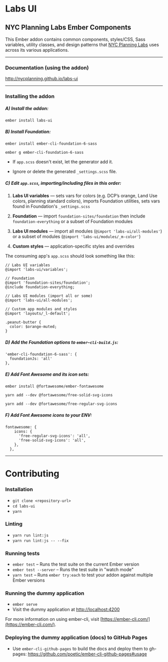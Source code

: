 # Labs UI
## NYC Planning Labs Ember Components
This Ember addon contains common components, styles/CSS, Sass variables, utility classes, and design patterns that [NYC Planning Labs](https://planninglabs.nyc/) uses across its various applications.

---

### Documentation (using the addon)

http://nycplanning.github.io/labs-ui

---

### Installing the addon

##### A) Install the addon:
```
ember install labs-ui
```

##### B) Install Foundation: 
```
ember install ember-cli-foundation-6-sass
```
```
ember g ember-cli-foundation-6-sass
```

- If `app.scss` doesn't exist, let the generator add it.

- Ignore or delete the generated `_settings.scss` file.

##### C) Edit `app.scss`, importing/including files in this order:

1. **Labs UI variables** — sets vars for colors (e.g. DCP’s orange, Land Use colors, planning standard colors), imports Foundation utilities, sets vars found in Foundation's `_settings.scss`

2. **Foundation** — import `foundation-sites/foundation` then include `foundation-everything` or a subset of Foundation modules

3. **Labs UI modules** — import all modules (`@import 'labs-ui/all-modules'`) or a subset of modules (`@import 'labs-ui/modules/_m-color'`)

4. **Custom styles** — application-specific styles and overrides

The consuming app's `app.scss` should look something like this:

```
// Labs UI variables
@import 'labs-ui/variables';

// Foundation
@import 'foundation-sites/foundation';
@include foundation-everything;

// Labs UI modules (import all or some)
@import 'labs-ui/all-modules';

// Custom app modules and styles
@import 'layouts/_l-default';

.peanut-butter {
  color: $orange-muted;
}
```

##### D) Add the Foundation options to `ember–cli-build.js`:

```
'ember-cli-foundation-6-sass': {
  foundationJs: 'all'
},
```

##### E) Add Font Awesome and its icon sets:

```
ember install @fortawesome/ember-fontawesome
```
```
yarn add --dev @fortawesome/free-solid-svg-icons
```
```
yarn add --dev @fortawesome/free-regular-svg-icons
```

##### F) Add Font Awesome icons to your ENV:
```
fontawesome: {
    icons: {
      'free-regular-svg-icons': 'all',
      'free-solid-svg-icons': 'all',
    },
  },
```

---

# Contributing

### Installation

* `git clone <repository-url>`
* `cd labs-ui`
* `yarn`

### Linting

* `yarn run lint:js`
* `yarn run lint:js -- --fix`

### Running tests

* `ember test` – Runs the test suite on the current Ember version
* `ember test --server` – Runs the test suite in "watch mode"
* `yarn test` – Runs `ember try:each` to test your addon against multiple Ember versions

### Running the dummy application

* `ember serve`
* Visit the dummy application at [http://localhost:4200](http://localhost:4200)

For more information on using ember-cli, visit [https://ember-cli.com/](https://ember-cli.com/).

### Deploying the dummy application (docs) to GitHub Pages

* Use `ember-cli-github-pages` to build the docs and deploy them to gh-pages:  https://github.com/poetic/ember-cli-github-pages#usage
